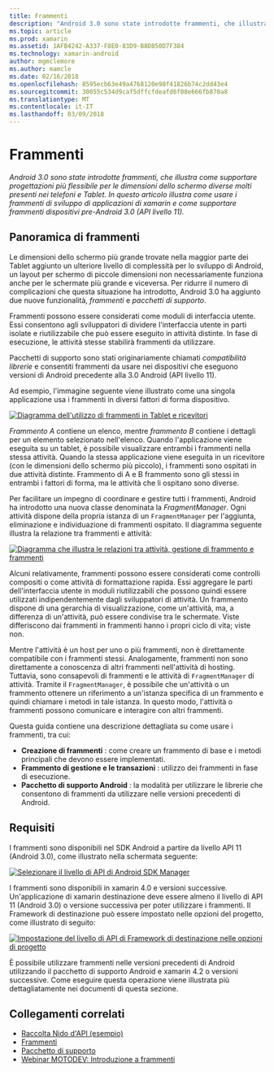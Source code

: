 ```yaml
---
title: Frammenti
description: "Android 3.0 sono state introdotte frammenti, che illustra come supportare progettazioni più flessibile per le dimensioni dello schermo diverse molti presenti nei telefoni e Tablet. In questo articolo illustra come usare i frammenti di sviluppo di applicazioni di xamarin e come supportare frammenti dispositivi pre-Android 3.0 (API livello 11)."
ms.topic: article
ms.prod: xamarin
ms.assetid: 1AFB4242-A337-F8E0-83D9-B8D850D7F384
ms.technology: xamarin-android
author: mgmclemore
ms.author: mamcle
ms.date: 02/16/2018
ms.openlocfilehash: 8595ecb63e49a4768120e98f41826b74c2dd43e4
ms.sourcegitcommit: 30055c534d9caf5dffcfdeafd6f08e666fb870a8
ms.translationtype: MT
ms.contentlocale: it-IT
ms.lasthandoff: 03/09/2018
---
```

# <a name="fragments"></a>Frammenti

_Android 3.0 sono state introdotte frammenti, che illustra come supportare progettazioni più flessibile per le dimensioni dello schermo diverse molti presenti nei telefoni e Tablet. In questo articolo illustra come usare i frammenti di sviluppo di applicazioni di xamarin e come supportare frammenti dispositivi pre-Android 3.0 (API livello 11)._

## <a name="fragments-overview"></a>Panoramica di frammenti

Le dimensioni dello schermo più grande trovate nella maggior parte dei Tablet aggiunto un ulteriore livello di complessità per lo sviluppo di Android, un layout per schermo di piccole dimensioni non necessariamente funziona anche per le schermate più grande e viceversa. Per ridurre il numero di complicazioni che questa situazione ha introdotto, Android 3.0 ha aggiunto due nuove funzionalità, *frammenti* e *pacchetti di supporto*.

Frammenti possono essere considerati come moduli di interfaccia utente. Essi consentono agli sviluppatori di dividere l'interfaccia utente in parti isolate e riutilizzabile che può essere eseguito in attività distinte. In fase di esecuzione, le attività stesse stabilirà frammenti da utilizzare.

Pacchetti di supporto sono stati originariamente chiamati *compatibilità librerie* e consentiti frammenti da usare nei dispositivi che eseguono versioni di Android precedente alla 3.0 Android (API livello 11).

Ad esempio, l'immagine seguente viene illustrato come una singola applicazione usa i frammenti in diversi fattori di forma dispositivo.

[![Diagramma dell'utilizzo di frammenti in Tablet e ricevitori](images/00.png)](images/00.png#lightbox)

*Frammento A* contiene un elenco, mentre *frammento B* contiene i dettagli per un elemento selezionato nell'elenco. Quando l'applicazione viene eseguita su un tablet, è possibile visualizzare entrambi i frammenti nella stessa attività. Quando la stessa applicazione viene eseguita in un ricevitore (con le dimensioni dello schermo più piccolo), i frammenti sono ospitati in due attività distinte. Frammento di A e B frammento sono gli stessi in entrambi i fattori di forma, ma le attività che li ospitano sono diverse.

Per facilitare un impegno di coordinare e gestire tutti i frammenti, Android ha introdotto una nuova classe denominata la *FragmentManager*. Ogni attività dispone della propria istanza di un `FragmentManager` per l'aggiunta, eliminazione e individuazione di frammenti ospitato. Il diagramma seguente illustra la relazione tra frammenti e attività:

[![Diagramma che illustra le relazioni tra attività, gestione di frammento e frammenti](images/01.png)](images/01.png#lightbox)

Alcuni relativamente, frammenti possono essere considerati come controlli compositi o come attività di formattazione rapida. Essi aggregare le parti dell'interfaccia utente in moduli riutilizzabili che possono quindi essere utilizzati indipendentemente dagli sviluppatori di attività. Un frammento dispone di una gerarchia di visualizzazione, come un'attività, ma, a differenza di un'attività, può essere condivise tra le schermate. Viste differiscono dai frammenti in frammenti hanno i propri ciclo di vita; viste non.

Mentre l'attività è un host per uno o più frammenti, non è direttamente compatibile con i frammenti stessi. Analogamente, frammenti non sono direttamente a conoscenza di altri frammenti nell'attività di hosting. Tuttavia, sono consapevoli di frammenti e le attività di `FragmentManager` di attività. Tramite il `FragmentManager`, è possibile che un'attività o un frammento ottenere un riferimento a un'istanza specifica di un frammento e quindi chiamare i metodi in tale istanza. In questo modo, l'attività o frammenti possono comunicare e interagire con altri frammenti.

Questa guida contiene una descrizione dettagliata su come usare i frammenti, tra cui:

-   **Creazione di frammenti** : come creare un frammento di base e i metodi principali che devono essere implementati.
-   **Frammento di gestione e le transazioni** : utilizzo dei frammenti in fase di esecuzione.
-   **Pacchetto di supporto Android** : la modalità per utilizzare le librerie che consentono di frammenti da utilizzare nelle versioni precedenti di Android.


## <a name="requirements"></a>Requisiti

I frammenti sono disponibili nel SDK Android a partire da livello API 11 (Android 3.0), come illustrato nella schermata seguente:

[![Selezionare il livello di API di Android SDK Manager](images/02.png)](images/02.png#lightbox)

I frammenti sono disponibili in xamarin 4.0 e versioni successive. Un'applicazione di xamarin destinazione deve essere almeno il livello di API 11 (Android 3.0) o versione successiva per poter utilizzare i frammenti. Il Framework di destinazione può essere impostato nelle opzioni del progetto, come illustrato di seguito:

[![Impostazione del livello di API di Framework di destinazione nelle opzioni di progetto](images/03.png)](images/03.png#lightbox)

È possibile utilizzare frammenti nelle versioni precedenti di Android utilizzando il pacchetto di supporto Android e xamarin 4.2 o versioni successive. Come eseguire questa operazione viene illustrata più dettagliatamente nei documenti di questa sezione.


## <a name="related-links"></a>Collegamenti correlati

- [Raccolta Nido d'API (esempio)](https://developer.xamarin.com/samples/monodroid/HoneycombGallery)
- [Frammenti](http://developer.android.com/guide/topics/fundamentals/fragments.html)
- [Pacchetto di supporto](http://developer.android.com/sdk/compatibility-library.html)
- [Webinar MOTODEV: Introduzione a frammenti](http://motodev.adobeconnect.com/p9h1aqk3ttn/)
